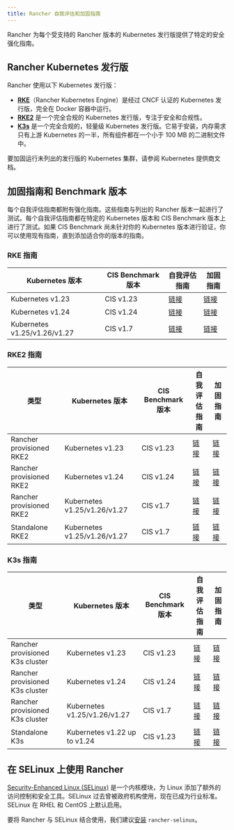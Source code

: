 ```yaml
---
title: Rancher 自我评估和加固指南
---
```


<head>
  <link rel="canonical" href="https://ranchermanager.docs.rancher.com/zh/reference-guides/rancher-security/hardening-guides"/>
</head>

Rancher 为每个受支持的 Rancher 版本的 Kubernetes 发行版提供了特定的安全强化指南。

## Rancher Kubernetes 发行版

Rancher 使用以下 Kubernetes 发行版：

- [**RKE**](https://rancher.com/docs/rke/latest/en/)（Rancher Kubernetes Engine）是经过 CNCF 认证的 Kubernetes 发行版，完全在 Docker 容器中运行。
- [**RKE2**](https://docs.rke2.io/) 是一个完全合规的 Kubernetes 发行版，专注于安全和合规性。
- [**K3s**](https://docs.k3s.io/) 是一个完全合规的，轻量级 Kubernetes 发行版。它易于安装，内存需求只有上游 Kubernetes 的一半，所有组件都在一个小于 100 MB 的二进制文件中。

要加固运行未列出的发行版的 Kubernetes 集群，请参阅 Kubernetes 提供商文档。

## 加固指南和 Benchmark 版本

每个自我评估指南都附有强化指南。这些指南与列出的 Rancher 版本一起进行了测试。每个自我评估指南都在特定的 Kubernetes 版本和 CIS Benchmark 版本上进行了测试。如果 CIS Benchmark 尚未针对你的 Kubernetes 版本进行验证，你可以使用现有指南，直到添加适合你的版本的指南。

### RKE 指南

| Kubernetes 版本 | CIS Benchmark 版本 | 自我评估指南 | 加固指南 |
|--------------------|-----------------------|-----------------------|------------------|
| Kubernetes v1.23 | CIS v1.23 | [链接](rke1-hardening-guide/rke1-self-assessment-guide-with-cis-v1.23-k8s-v1.23.md) | [链接](rke1-hardening-guide/rke1-hardening-guide.md) |
| Kubernetes v1.24 | CIS v1.24 | [链接](rke1-hardening-guide/rke1-self-assessment-guide-with-cis-v1.24-k8s-v1.24.md) | [链接](rke1-hardening-guide/rke1-hardening-guide.md) |
| Kubernetes v1.25/v1.26/v1.27 | CIS v1.7 | [链接](rke1-hardening-guide/rke1-self-assessment-guide-with-cis-v1.7-k8s-v1.25-v1.26-v1.27.md) | [链接](rke1-hardening-guide/rke1-hardening-guide.md) |

### RKE2 指南

| 类型 | Kubernetes 版本 | CIS Benchmark 版本 | 自我评估指南 | 加固指南 |
|------|--------------------|-----------------------|-----------------------|------------------|
| Rancher provisioned RKE2 | Kubernetes v1.23 | CIS v1.23 | [链接](rke2-hardening-guide/rke2-self-assessment-guide-with-cis-v1.23-k8s-v1.23.md) | [链接](rke2-hardening-guide/rke2-hardening-guide.md) |
| Rancher provisioned RKE2 | Kubernetes v1.24 | CIS v1.24 | [链接](rke2-hardening-guide/rke2-self-assessment-guide-with-cis-v1.24-k8s-v1.24.md) | [链接](rke2-hardening-guide/rke2-hardening-guide.md) |
| Rancher provisioned RKE2 | Kubernetes v1.25/v1.26/v1.27 | CIS v1.7 | [链接](rke2-hardening-guide/rke2-self-assessment-guide-with-cis-v1.7-k8s-v1.25-v1.26-v1.27.md) | [链接](rke2-hardening-guide/rke2-hardening-guide.md) |
| Standalone RKE2 | Kubernetes v1.25/v1.26/v1.27 | CIS v1.7 | [链接](https://docs.rke2.io/security/cis_self_assessment123) | [链接](https://docs.rke2.io/security/hardening_guide) |

### K3s 指南

| 类型 | Kubernetes 版本 | CIS Benchmark 版本 | 自我评估指南 | 加固指南 |
|------|--------------------|-----------------------|-----------------------|------------------|
| Rancher provisioned K3s cluster | Kubernetes v1.23 | CIS v1.23 | [链接](k3s-hardening-guide/k3s-self-assessment-guide-with-cis-v1.23-k8s-v1.23.md) | [链接](k3s-hardening-guide/k3s-hardening-guide.md) |
| Rancher provisioned K3s cluster | Kubernetes v1.24 | CIS v1.24 | [链接](k3s-hardening-guide/k3s-self-assessment-guide-with-cis-v1.24-k8s-v1.24.md) | [链接](k3s-hardening-guide/k3s-hardening-guide.md) |
| Rancher provisioned K3s cluster | Kubernetes v1.25/v1.26/v1.27 | CIS v1.7 | [链接](k3s-hardening-guide/k3s-self-assessment-guide-with-cis-v1.7-k8s-v1.25-v1.26-v1.27.md) | [链接](k3s-hardening-guide/k3s-hardening-guide.md) |
| Standalone K3s | Kubernetes v1.22 up to v1.24 | CIS v1.23 | [链接](https://docs.k3s.io/security/self-assessment-1.8) | [链接](https://docs.k3s.io/security/hardening-guide) |

## 在 SELinux 上使用 Rancher

[Security-Enhanced Linux (SELinux)](https://en.wikipedia.org/wiki/Security-Enhanced_Linux) 是一个内核模块，为 Linux 添加了额外的访问控制和安全工具。SELinux 过去曾被政府机构使用，现在已成为行业标准。SELinux 在 RHEL 和 CentOS 上默认启用。

要将 Rancher 与 SELinux 结合使用，我们建议[安装](../selinux-rpm/about-rancher-selinux.md) `rancher-selinux`。
